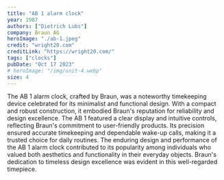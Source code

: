 ```yaml
---
title: "AB 1 alarm clock"
year: 1987
authors: ["Dietrich Lubs"]
company: Braun AG
heroImage: "./ab-1.jpeg"
credit: "wright20.com"
creditLink: "https://wright20.com/"
tags: ["clocks"]
pubDate: "Oct 17 2023"
# heroImage: "/img/unit-4.webp"
size: 4
---
```


The AB 1 alarm clock, crafted by Braun, was a noteworthy timekeeping device celebrated for its minimalist and functional design. With a compact and robust construction, it embodied Braun's reputation for reliability and design excellence. The AB 1 featured a clear display and intuitive controls, reflecting Braun's commitment to user-friendly products. Its precision ensured accurate timekeeping and dependable wake-up calls, making it a trusted choice for daily routines. The enduring design and performance of the AB 1 alarm clock contributed to its popularity among individuals who valued both aesthetics and functionality in their everyday objects. Braun's dedication to timeless design excellence was evident in this well-regarded timepiece.

